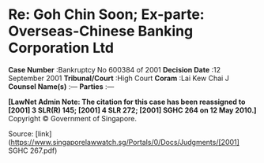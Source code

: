 # Re: Goh Chin Soon; Ex-parte: Overseas-Chinese Banking Corporation Ltd 



**Case Number** :Bankruptcy No 600384 of 2001 **Decision Date** :12 September 2001 **Tribunal/Court** :High Court **Coram** :Lai Kew Chai J **Counsel Name(s)** :— **Parties** :— 

**[LawNet Admin Note: The citation for this case has been reassigned to <span class="citation">[2001] 3 SLR(R) 145</span>; <span class="citation">[2001] 4 SLR 272</span>; <span class="citation">[2001] SGHC 264</span> on 12 May 2010.]** Copyright © Government of Singapore. 


Source: [link](https://www.singaporelawwatch.sg/Portals/0/Docs/Judgments/[2001] SGHC 267.pdf)
